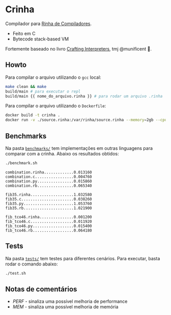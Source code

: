 # Crinha

Compilador para [Rinha de Compiladores](https://github.com/aripiprazole/rinha-de-compiler).
- Feito em C
- Bytecode stack-based VM

Fortemente baseado no livro [Crafting Interpreters](https://craftinginterpreters.com/), tmj @munificent 🤙.

## Howto

Para compilar o arquivo utilizando o `gcc` local:
```sh
make clean && make
build/main # para executar o repl
build/main {{ nome_do_arquivo.rinha }} # para rodar um arquivo .rinha
```

Para compilar o arquivo utilizando o `Dockerfile`:
```sh
docker build -t crinha .
docker run -v ./source.rinha:/var/rinha/source.rinha --memory=2gb --cpus=2 -it crinha
```

## Benchmarks

Na pasta [`benchmarks/`](benchmarks/) tem implementações em outras linguagens para comparar com a crinha. Abaixo os resultados obtidos:

```bash
./benchmark.sh
```

```text
combination.rinha.............0.013160
combination.c.................0.004760
combination.py................0.015860
combination.rb................0.065340

fib35.rinha...................1.032580
fib35.c.......................0.038260
fib35.py......................1.053760
fib35.rb......................1.021900

fib_tco46.rinha...............0.001200
fib_tco46.c...................0.011920
fib_tco46.py..................0.015400
fib_tco46.rb..................0.064180
```

## Tests

Na pasta [`tests/`](tests/) tem testes para diferentes cenários. Para executar, basta rodar o comando abaixo:

```bash
./test.sh
```

## Notas de comentários
- _PERF_ - sinaliza uma possível melhoria de performance
- _MEM_ - sinaliza uma possível melhoria de memória